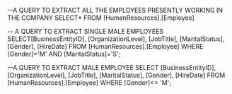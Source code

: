 --A QUERY TO EXTRACT ALL THE EMPLOYEES PRESENTLY WORKING IN THE COMPANY
SELECT*
FROM [HumanResources].[Employee]

-- A QUERY TO EXTRACT SINGLE MALE EMPLOYEES 
SELECT[BusinessEntityID],
      [OrganizationLevel],
	  [JobTitle],
      [MaritalStatus],
      [Gender],
      [HireDate]
FROM [HumanResources].[Employee]
WHERE [Gender]='M' AND [MaritalStatus]='S';

--A QUERY TO EXTRACT MALE EMPLOYEE
SELECT [BusinessEntityID],
       [OrganizationLevel],
	   [JobTitle],
       [MaritalStatus],
       [Gender],
       [HireDate]
FROM [HumanResources].[Employee]
WHERE [Gender]<> 'M';
